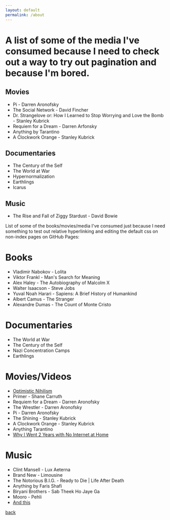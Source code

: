 ```yaml
---
layout: default
permalink: /about
---
```


# A list of some of the media I've consumed because I need to check out a way to try out pagination and because I'm bored.

## Movies
* Pi - Darren Aronofsky
* The Social Network - David Fincher
* Dr. Strangelove or: How I Learned to Stop Worrying and Love the Bomb - Stanley Kubrick
* Requiem for a Dream - Darren Arfonsky
* Anything by Tarantino
* A Clockwork Orange - Stanley Kubrick

## Documentaries
* The Century of the Self
* The World at War
* Hypernormalization
* Earthlings
* Icarus

## Music
* The Rise and Fall of Ziggy Stardust - David Bowie

List of some of the books/movies/media I've consumed just because I need something to test out relative hyperlinking and editing the default css on non-index pages on GitHub Pages:

# Books
* Vladimir Nabokov - Lolita
* Viktor Frankl - Man's Search for Meaning 
* Alex Haley - The Autobiography of Malcolm X
* Walter Isaacson - Steve Jobs 
* Yuval Noah Harari - Sapiens: A Brief History of Humankind
* Albert Camus - The Stranger 
* Alexandre Dumas - The Count of Monte Cristo


# Documentaries
* The World at War
* The Century of the Self
* Nazi Concentration Camps
* Earthlings

# Movies/Videos
* [Optimistic Nihilism](https://www.youtube.com/watch?v=R-sYDf0YGv4)
* Primer - Shane Carruth
* Requiem for a Dream - Darren Aronofsky
* The Wrestler - Darren Aronofsky
* Pi - Darren Aronofsky
* The Shining - Stanley Kubrick
* A Clockwork Orange - Stanley Kubrick
* Anything Tarantino
* [Why I Went 2 Years with No Internet at Home](https://www.youtube.com/watch?v=kiMcX3Fa2Us)

# Music
* Clint Mansell - Lux Aeterna
* Brand New - Limousine
* The Notorious B.I.G. - Ready to Die \| Life After Death
* Anything by Faris Shafi
* Biryani Brothers - Sab Theek Ho Jaye Ga 
* Mooro - Pehli
* [And this](https://www.youtube.com/watch?v=KL--RrbjrF0)

[back](./)
